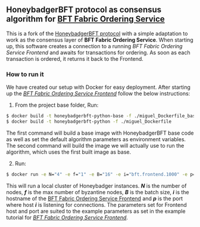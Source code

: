 ## HoneybadgerBFT protocol as consensus algorithm for [BFT Fabric Ordering Service](https://github.com/miguelgnunes/fabric-orderingservice)

This is a fork of the [HoneybadgerBFT protocol](https://github.com/initc3/HoneyBadgerBFT-Python) with a simple adaptation to work as the
consensus layer of **BFT Fabric Ordering Service**. When starting up, this software creates a connection to a running *BFT Fabric Ordering Service Frontend*
and awaits for transactions for ordering. As soon as each transaction is ordered, it returns it back to the Frontend. 

### How to run it

We have created our setup with Docker for easy deployment. After starting up the [*BFT Fabric Ordering Service Frontend*](https://github.com/miguelgnunes/fabric-orderingservice)
follow the below instructions:

1. From the project base folder, Run:
```bash
$ docker build -t honeybadgerbft-python-base -f ./miguel_Dockerfile_base .
$ docker build -t honeybadgerbft-python -f ./miguel_Dockerfile
```

The first command will build a base image with HoneybadgerBFT base code as well as set the default algorithm parameters as environment variables.
The second command will build the image we will actually use to run the algorithm, which uses the first built image as base.

2. Run:
```bash
$ docker run -e N="4" -e f="1" -e B="16" -e i="bft.frontend.1000" -e p="5001" -it --network="bftchannel" honeybadgerbft-python
```

This will run a local cluster of Honeybadger instances. ***N*** is the number of nodes, ***f*** is the max number of byzantine nodes,
***B*** is the batch size, ***i*** is the hostname of the [BFT Fabric Ordering Service Frontend](https://github.com/miguelgnunes/fabric-orderingservice)
and ***p*** is the port where host ***i*** is listening for connections. The parameters set for Frontend host and port are 
suited to the example parameters as set in the example tutorial for [*BFT Fabric Ordering Service Frontend*](https://github.com/miguelgnunes/fabric-orderingservice).
